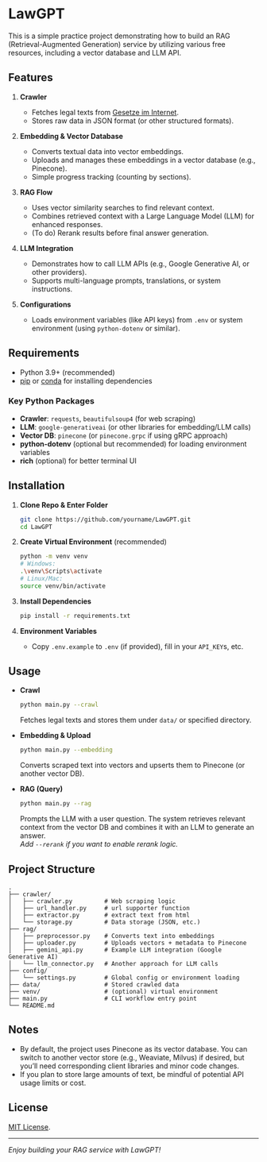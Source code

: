 # LawGPT

This is a simple practice project demonstrating how to build an RAG (Retrieval-Augmented Generation) service by utilizing various free resources, including a vector database and LLM API.

## Features

1. **Crawler**

   - Fetches legal texts from [Gesetze im Internet](https://www.gesetze-im-internet.de).
   - Stores raw data in JSON format (or other structured formats).

2. **Embedding & Vector Database**

   - Converts textual data into vector embeddings.
   - Uploads and manages these embeddings in a vector database (e.g., Pinecone).
   - Simple progress tracking (counting by sections).

3. **RAG Flow**

   - Uses vector similarity searches to find relevant context.
   - Combines retrieved context with a Large Language Model (LLM) for enhanced responses.
   - (To do) Rerank results before final answer generation.

4. **LLM Integration**

   - Demonstrates how to call LLM APIs (e.g., Google Generative AI, or other providers).
   - Supports multi-language prompts, translations, or system instructions.

5. **Configurations**
   - Loads environment variables (like API keys) from `.env` or system environment (using `python-dotenv` or similar).

## Requirements

- Python 3.9+ (recommended)
- [pip](https://pip.pypa.io/en/stable/installation/) or [conda](https://docs.conda.io/projects/conda/en/latest/user-guide/install/) for installing dependencies

### Key Python Packages

- **Crawler**: `requests`, `beautifulsoup4` (for web scraping)
- **LLM**: `google-generativeai` (or other libraries for embedding/LLM calls)
- **Vector DB**: `pinecone` (or `pinecone.grpc` if using gRPC approach)
- **python-dotenv** (optional but recommended) for loading environment variables
- **rich** (optional) for better terminal UI

## Installation

1. **Clone Repo & Enter Folder**

   ```bash
   git clone https://github.com/yourname/LawGPT.git
   cd LawGPT
   ```

2. **Create Virtual Environment** (recommended)

   ```bash
   python -m venv venv
   # Windows:
   .\venv\Scripts\activate
   # Linux/Mac:
   source venv/bin/activate
   ```

3. **Install Dependencies**

   ```bash
   pip install -r requirements.txt
   ```

4. **Environment Variables**
   - Copy `.env.example` to `.env` (if provided), fill in your `API_KEY`s, etc.

## Usage
- **Crawl**

  ```bash
  python main.py --crawl
  ```

  Fetches legal texts and stores them under `data/` or specified directory.

- **Embedding & Upload**

  ```bash
  python main.py --embedding
  ```

  Converts scraped text into vectors and upserts them to Pinecone (or another vector DB).

- **RAG (Query)**
  ```bash
  python main.py --rag
  ```
  Prompts the LLM with a user question. The system retrieves relevant context from the vector DB and combines it with an LLM to generate an answer.  
  _Add `--rerank` if you want to enable rerank logic._

## Project Structure

```
.
├── crawler/
│   ├── crawler.py         # Web scraping logic
│   ├── url_handler.py     # url supporter function
│   ├── extractor.py       # extract text from html
│   └── storage.py         # Data storage (JSON, etc.)
├── rag/
│   ├── preprocessor.py    # Converts text into embeddings
│   ├── uploader.py        # Uploads vectors + metadata to Pinecone
│   ├── gemini_api.py      # Example LLM integration (Google Generative AI)
│   └── llm_connector.py   # Another approach for LLM calls
├── config/
│   └── settings.py        # Global config or environment loading
├── data/                  # Stored crawled data
├── venv/                  # (optional) virtual environment
├── main.py                # CLI workflow entry point
└── README.md
```

## Notes

- By default, the project uses Pinecone as its vector database. You can switch to another vector store (e.g., Weaviate, Milvus) if desired, but you’ll need corresponding client libraries and minor code changes.
- If you plan to store large amounts of text, be mindful of potential API usage limits or cost.

## License

[MIT License](./LICENSE).

---

_Enjoy building your RAG service with LawGPT!_
